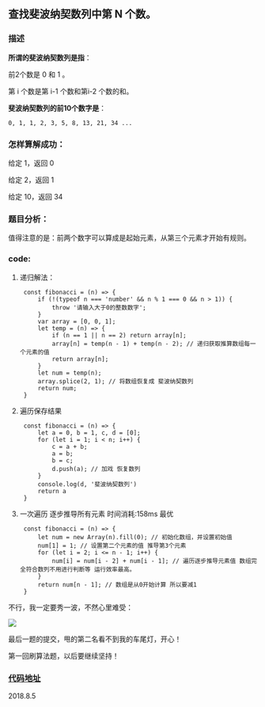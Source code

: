 ## 查找斐波纳契数列中第 N 个数。

### 描述

**所谓的斐波纳契数列是指**：

前2个数是 0 和 1 。

第 i 个数是第 i-1 个数和第i-2 个数的和。

**斐波纳契数列的前10个数字是**：

    0, 1, 1, 2, 3, 5, 8, 13, 21, 34 ...

### 怎样算解成功：

给定 1，返回 0

给定 2，返回 1

给定 10，返回 34

### 题目分析：

值得注意的是：前两个数字可以算成是起始元素，从第三个元素才开始有规则。

### code:

1. 递归解法：

        const fibonacci = (n) => {
            if (!(typeof n === 'number' && n % 1 === 0 && n > 1)) {
                throw '请输入大于0的整数数字';
            }
            var array = [0, 0, 1];
            let temp = (n) => {
                if (n == 1 || n == 2) return array[n];
                array[n] = temp(n - 1) + temp(n - 2); // 递归获取推算数组每一个元素的值
                return array[n];
            }
            let num = temp(n);
            array.splice(2, 1); // 将数组恢复成 斐波纳契数列
            return num;
        }

2. 遍历保存结果

        const fibonacci = (n) => {
            let a = 0, b = 1, c, d = [0];
            for (let i = 1; i < n; i++) {
                c = a + b;
                a = b;
                b = c;
                d.push(a); // 加戏 恢复数列
            }
            console.log(d, '斐波纳契数列')
            return a
        }

3. 一次遍历 逐步推导所有元素 时间消耗:158ms 最优

        const fibonacci = (n) => {
            let num = new Array(n).fill(0); // 初始化数组，并设置初始值
            num[1] = 1; // 设置第二个元素的值 推导第3个元素
            for (let i = 2; i <= n - 1; i++) {
                num[i] = num[i - 2] + num[i - 1]; // 遍历逐步推导元素值 数组完全符合数列不用进行判断等 运行效率最高。
            }
            return num[n - 1]; // 数组是从0开始计算 所以要减1
        }


不行，我一定要秀一波，不然心里难受：

![](https://user-gold-cdn.xitu.io/2018/8/5/1650894f0e88c323?w=3002&h=1766&f=jpeg&s=383340)

最后一题的提交，甩的第二名看不到我的车尾灯，开心！

第一回刷算法题，以后要继续坚持！

### [代码地址](https://github.com/OBKoro1/Brush_algorithm/blob/master/codeSource/FibonacciSequence.html)

2018.8.5